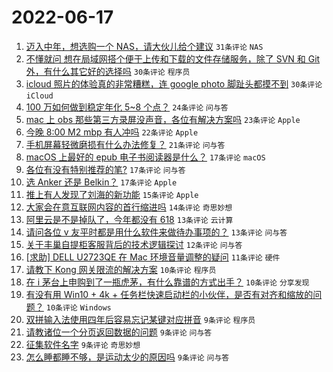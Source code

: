 # 2022-06-17

1. [迈入中年，想选购一个 NAS，请大伙儿给个建议](https://www.v2ex.com/t/860224) `31条评论` `NAS`
1. [不懂就问 想在局域网搭个便于上传和下载的文件存储服务，除了 SVN 和 Git 外，有什么其它好的选择吗](https://www.v2ex.com/t/860206) `30条评论` `程序员`
1. [icloud 照片的体验真的非常糟糕，连 google photo 脚趾头都摸不到](https://www.v2ex.com/t/860191) `30条评论` `iCloud`
1. [100 万如何做到稳定年化 5~8 个点？](https://www.v2ex.com/t/860226) `24条评论` `问与答`
1. [mac 上 obs 那些第三方录屏没声音，各位有解决方案吗](https://www.v2ex.com/t/860208) `23条评论` `Apple`
1. [今晚 8:00 M2 mbp 有人冲吗](https://www.v2ex.com/t/860213) `22条评论` `Apple`
1. [手机屏幕轻微磨损有什么办法修复？](https://www.v2ex.com/t/860180) `21条评论` `问与答`
1. [macOS 上最好的 epub 电子书阅读器是什么？](https://www.v2ex.com/t/860241) `17条评论` `macOS`
1. [各位有没有特别推荐的笔?](https://www.v2ex.com/t/860234) `17条评论` `问与答`
1. [选 Anker 还是 Belkin？](https://www.v2ex.com/t/860211) `17条评论` `Apple`
1. [推上有人发现了刘海的新功能](https://www.v2ex.com/t/860210) `15条评论` `Apple`
1. [大家会在意互联网内容的首行缩进吗](https://www.v2ex.com/t/860239) `14条评论` `奇思妙想`
1. [阿里云是不是掉队了，今年都没有 618](https://www.v2ex.com/t/860203) `13条评论` `云计算`
1. [请问各位 v 友平时都是用什么软件来做待办事项的？](https://www.v2ex.com/t/860194) `13条评论` `问与答`
1. [关于丰巢自提柜客服背后的技术逻辑探讨](https://www.v2ex.com/t/860228) `12条评论` `问与答`
1. [[求助] DELL U2723QE 在 Mac 环境音量调整的疑问](https://www.v2ex.com/t/860238) `11条评论` `硬件`
1. [请教下 Kong 网关限流的解决方案](https://www.v2ex.com/t/860219) `10条评论` `程序员`
1. [在 i 茅台上申购到了一瓶虎茅，有什么靠谱的方式出手？](https://www.v2ex.com/t/860217) `10条评论` `分享发现`
1. [有没有用 Win10 + 4k + 任务栏快速启动栏的小伙伴，是否有对齐和缩放的问题？](https://www.v2ex.com/t/860215) `10条评论` `Windows`
1. [双拼输入法使用四年后容易忘记某键对应拼音](https://www.v2ex.com/t/860256) `9条评论` `程序员`
1. [请教诸位一个分页返回数据的问题](https://www.v2ex.com/t/860205) `9条评论` `问与答`
1. [征集软件名字](https://www.v2ex.com/t/860187) `9条评论` `奇思妙想`
1. [怎么睡都睡不够，是运动太少的原因吗](https://www.v2ex.com/t/860183) `9条评论` `问与答`
